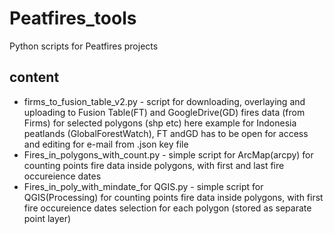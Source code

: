 # Peatfires_tools
Python scripts for Peatfires projects
## content
- firms_to_fusion_table_v2.py - script for downloading, overlaying and uploading to Fusion Table(FT) and GoogleDrive(GD) fires data (from Firms) for selected polygons (shp etc) here example for Indonesia peatlands (GlobalForestWatch), FT andGD has to be open for access and editing for e-mail from .json key file
- Fires_in_polygons_with_count.py - simple script for ArcMap(arcpy) for counting points fire data  inside polygons, with first and last fire occureience dates
- Fires_in_poly_with_mindate_for QGIS.py - simple script for QGIS(Processing) for counting points fire data  inside polygons, with first  fire occureience dates selection for each polygon (stored as separate point layer)

